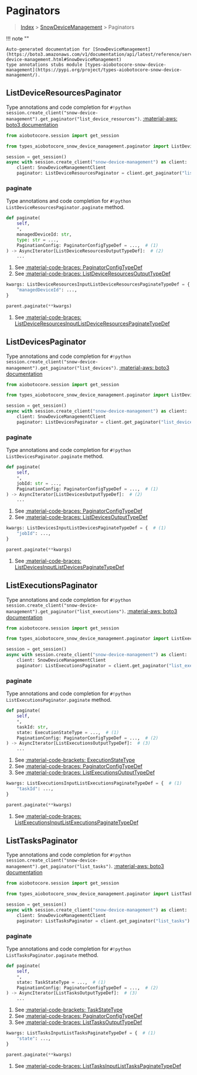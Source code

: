 # Paginators

> [Index](../README.md) > [SnowDeviceManagement](./README.md) > Paginators

!!! note ""

    Auto-generated documentation for [SnowDeviceManagement](https://boto3.amazonaws.com/v1/documentation/api/latest/reference/services/snow-device-management.html#SnowDeviceManagement)
    type annotations stubs module [types-aiobotocore-snow-device-management](https://pypi.org/project/types-aiobotocore-snow-device-management/).

## ListDeviceResourcesPaginator

Type annotations and code completion for `#!python session.create_client("snow-device-management").get_paginator("list_device_resources")`.
[:material-aws: boto3 documentation](https://boto3.amazonaws.com/v1/documentation/api/latest/reference/services/snow-device-management.html#SnowDeviceManagement.Paginator.ListDeviceResources)

```python title="Usage example"
from aiobotocore.session import get_session

from types_aiobotocore_snow_device_management.paginator import ListDeviceResourcesPaginator

session = get_session()
async with session.create_client("snow-device-management") as client:
    client: SnowDeviceManagementClient
    paginator: ListDeviceResourcesPaginator = client.get_paginator("list_device_resources")
```


### paginate

Type annotations and code completion for `#!python ListDeviceResourcesPaginator.paginate` method.

```python title="Method definition"
def paginate(
    self,
    *,
    managedDeviceId: str,
    type: str = ...,
    PaginationConfig: PaginatorConfigTypeDef = ...,  # (1)
) -> AsyncIterator[ListDeviceResourcesOutputTypeDef]:  # (2)
    ...
```

1. See [:material-code-braces: PaginatorConfigTypeDef](./type_defs.md#paginatorconfigtypedef) 
2. See [:material-code-braces: ListDeviceResourcesOutputTypeDef](./type_defs.md#listdeviceresourcesoutputtypedef) 


```python title="Usage example with kwargs"
kwargs: ListDeviceResourcesInputListDeviceResourcesPaginateTypeDef = {  # (1)
    "managedDeviceId": ...,
}

parent.paginate(**kwargs)
```

1. See [:material-code-braces: ListDeviceResourcesInputListDeviceResourcesPaginateTypeDef](./type_defs.md#listdeviceresourcesinputlistdeviceresourcespaginatetypedef) 
## ListDevicesPaginator

Type annotations and code completion for `#!python session.create_client("snow-device-management").get_paginator("list_devices")`.
[:material-aws: boto3 documentation](https://boto3.amazonaws.com/v1/documentation/api/latest/reference/services/snow-device-management.html#SnowDeviceManagement.Paginator.ListDevices)

```python title="Usage example"
from aiobotocore.session import get_session

from types_aiobotocore_snow_device_management.paginator import ListDevicesPaginator

session = get_session()
async with session.create_client("snow-device-management") as client:
    client: SnowDeviceManagementClient
    paginator: ListDevicesPaginator = client.get_paginator("list_devices")
```


### paginate

Type annotations and code completion for `#!python ListDevicesPaginator.paginate` method.

```python title="Method definition"
def paginate(
    self,
    *,
    jobId: str = ...,
    PaginationConfig: PaginatorConfigTypeDef = ...,  # (1)
) -> AsyncIterator[ListDevicesOutputTypeDef]:  # (2)
    ...
```

1. See [:material-code-braces: PaginatorConfigTypeDef](./type_defs.md#paginatorconfigtypedef) 
2. See [:material-code-braces: ListDevicesOutputTypeDef](./type_defs.md#listdevicesoutputtypedef) 


```python title="Usage example with kwargs"
kwargs: ListDevicesInputListDevicesPaginateTypeDef = {  # (1)
    "jobId": ...,
}

parent.paginate(**kwargs)
```

1. See [:material-code-braces: ListDevicesInputListDevicesPaginateTypeDef](./type_defs.md#listdevicesinputlistdevicespaginatetypedef) 
## ListExecutionsPaginator

Type annotations and code completion for `#!python session.create_client("snow-device-management").get_paginator("list_executions")`.
[:material-aws: boto3 documentation](https://boto3.amazonaws.com/v1/documentation/api/latest/reference/services/snow-device-management.html#SnowDeviceManagement.Paginator.ListExecutions)

```python title="Usage example"
from aiobotocore.session import get_session

from types_aiobotocore_snow_device_management.paginator import ListExecutionsPaginator

session = get_session()
async with session.create_client("snow-device-management") as client:
    client: SnowDeviceManagementClient
    paginator: ListExecutionsPaginator = client.get_paginator("list_executions")
```


### paginate

Type annotations and code completion for `#!python ListExecutionsPaginator.paginate` method.

```python title="Method definition"
def paginate(
    self,
    *,
    taskId: str,
    state: ExecutionStateType = ...,  # (1)
    PaginationConfig: PaginatorConfigTypeDef = ...,  # (2)
) -> AsyncIterator[ListExecutionsOutputTypeDef]:  # (3)
    ...
```

1. See [:material-code-brackets: ExecutionStateType](./literals.md#executionstatetype) 
2. See [:material-code-braces: PaginatorConfigTypeDef](./type_defs.md#paginatorconfigtypedef) 
3. See [:material-code-braces: ListExecutionsOutputTypeDef](./type_defs.md#listexecutionsoutputtypedef) 


```python title="Usage example with kwargs"
kwargs: ListExecutionsInputListExecutionsPaginateTypeDef = {  # (1)
    "taskId": ...,
}

parent.paginate(**kwargs)
```

1. See [:material-code-braces: ListExecutionsInputListExecutionsPaginateTypeDef](./type_defs.md#listexecutionsinputlistexecutionspaginatetypedef) 
## ListTasksPaginator

Type annotations and code completion for `#!python session.create_client("snow-device-management").get_paginator("list_tasks")`.
[:material-aws: boto3 documentation](https://boto3.amazonaws.com/v1/documentation/api/latest/reference/services/snow-device-management.html#SnowDeviceManagement.Paginator.ListTasks)

```python title="Usage example"
from aiobotocore.session import get_session

from types_aiobotocore_snow_device_management.paginator import ListTasksPaginator

session = get_session()
async with session.create_client("snow-device-management") as client:
    client: SnowDeviceManagementClient
    paginator: ListTasksPaginator = client.get_paginator("list_tasks")
```


### paginate

Type annotations and code completion for `#!python ListTasksPaginator.paginate` method.

```python title="Method definition"
def paginate(
    self,
    *,
    state: TaskStateType = ...,  # (1)
    PaginationConfig: PaginatorConfigTypeDef = ...,  # (2)
) -> AsyncIterator[ListTasksOutputTypeDef]:  # (3)
    ...
```

1. See [:material-code-brackets: TaskStateType](./literals.md#taskstatetype) 
2. See [:material-code-braces: PaginatorConfigTypeDef](./type_defs.md#paginatorconfigtypedef) 
3. See [:material-code-braces: ListTasksOutputTypeDef](./type_defs.md#listtasksoutputtypedef) 


```python title="Usage example with kwargs"
kwargs: ListTasksInputListTasksPaginateTypeDef = {  # (1)
    "state": ...,
}

parent.paginate(**kwargs)
```

1. See [:material-code-braces: ListTasksInputListTasksPaginateTypeDef](./type_defs.md#listtasksinputlisttaskspaginatetypedef) 
